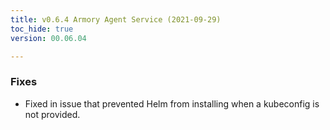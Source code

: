 ```yaml
---
title: v0.6.4 Armory Agent Service (2021-09-29)
toc_hide: true
version: 00.06.04

---
```


### Fixes

- Fixed in issue that prevented Helm from installing when a kubeconfig is not provided.

